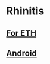 # Rhinitis

## [For ETH](https://github.com/HAOYUatHZ/Rhinitis/blob/master/for-eth/)

## [Android](https://github.com/HAOYUatHZ/Rhinitis/blob/master/android/)
